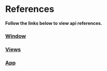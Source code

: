 # References

#### Follow the links below to view api references.

### [Window](/references/window.md)
### [Views](/references/views.md)
### [App](/references/app.md)